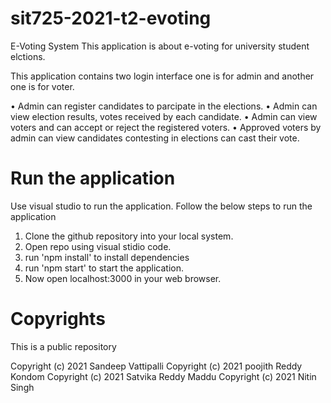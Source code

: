 # sit725-2021-t2-evoting
E-Voting System
This application is about e-voting for university student elctions.

This application contains two login interface one is for admin and another one is for voter.

• Admin can register candidates to parcipate in the elections.
• Admin can view  election results, votes received by each candidate.
• Admin can view voters and can accept or reject the registered voters.
• Approved voters by admin can view candidates contesting in elections can cast their vote.


# Run the application
Use visual studio to run the application.
Follow the below steps to run the application
1. Clone the github repository into your local system.
2. Open repo using visual stidio code.
3. run 'npm install' to install dependencies
4. run 'npm start' to start the application.
5. Now open localhost:3000 in your web browser.


# Copyrights
This is a public repository 

Copyright (c) 2021 Sandeep Vattipalli
Copyright (c) 2021 poojith Reddy Kondom
Copyright (c) 2021 Satvika Reddy Maddu 
Copyright (c) 2021 Nitin Singh